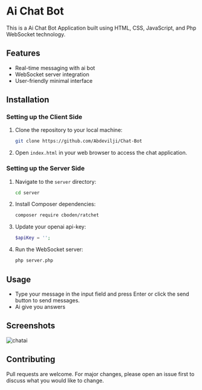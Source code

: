 # Ai Chat Bot

This is a Ai Chat Bot Application built using HTML, CSS, JavaScript, and Php WebSocket technology.

## Features

- Real-time messaging with ai bot
- WebSocket server integration
- User-friendly minimal interface

## Installation

### Setting up the Client Side

1. Clone the repository to your local machine:

    ```bash
    git clone https://github.com/Abdevilji/Chat-Bot
    ```

2. Open `index.html` in your web browser to access the chat application.

### Setting up the Server Side

1. Navigate to the `server` directory:

    ```bash
    cd server
    ```

2. Install Composer dependencies:

    ```bash
    composer require cboden/ratchet
    ```

2. Update your openai api-key:

    ```php
    $apiKey = '';
    ```

4. Run the WebSocket server:

    ```bash
    php server.php
    ```

## Usage

- Type your message in the input field and press Enter or click the send button to send messages.
- Ai give you answers

## Screenshots

![chatai](https://github.com/Abdevilji/Chat-Bot/assets/99809457/3c321ffd-66fd-4181-a17d-2708ebf94051)


## Contributing

Pull requests are welcome. For major changes, please open an issue first to discuss what you would like to change.
